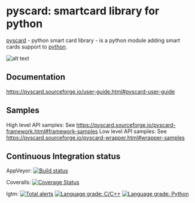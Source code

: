 pyscard: smartcard library for python
=====================================

[pyscard](https://pyscard.sourceforge.io/) - python smart card library - is a python module adding smart
cards support to [python](https://www.python.org/).

![alt text](https://pyscard.sourceforge.io/_images/pyscard.jpg "pyscard architecture")

Documentation
-------------
https://pyscard.sourceforge.io/user-guide.html#pyscard-user-guide

Samples
-------
High level API samples: See https://pyscard.sourceforge.io/pyscard-framework.html#framework-samples
Low level API samples: See https://pyscard.sourceforge.io/pyscard-wrapper.html#wrapper-samples

Continuous Integration status
-----------------------------
AppVeyor: [![Build status](https://ci.appveyor.com/api/projects/status/c97dsaodpcwkm0ra?svg=true)](https://ci.appveyor.com/project/LudovicRousseau/pyscard)

Coveralls: [![Coverage Status](https://coveralls.io/repos/LudovicRousseau/pyscard/badge.svg?branch=master&service=github)](https://coveralls.io/github/LudovicRousseau/pyscard?branch=master)

lgtm: [![Total alerts](https://img.shields.io/lgtm/alerts/g/LudovicRousseau/pyscard.svg?logo=lgtm&logoWidth=18)](https://lgtm.com/projects/g/LudovicRousseau/pyscard/alerts/) [![Language grade: C/C++](https://img.shields.io/lgtm/grade/cpp/g/LudovicRousseau/pyscard.svg?logo=lgtm&logoWidth=18)](https://lgtm.com/projects/g/LudovicRousseau/pyscard/context:cpp) [![Language grade: Python](https://img.shields.io/lgtm/grade/python/g/LudovicRousseau/pyscard.svg?logo=lgtm&logoWidth=18)](https://lgtm.com/projects/g/LudovicRousseau/pyscard/context:python)
